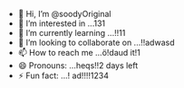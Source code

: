 - 👋 Hi, I’m @soodyOriginal
- 👀 I’m interested in ...131
- 🌱 I’m currently learning ...!!11
- 💞️ I’m looking to collaborate on ...!!adwasd
- 📫 How to reach me ...ö!daud it!1
- 😄 Pronouns: ...heqs!!2 days left
- ⚡ Fun fact: ...!
ad!!!!1234
<!---ad
soodyOriginal/soodyOriginal is a ✨ special ✨ repository because its `README.md` (this file) appears on your GitHub profile.
You can click the Preview link to take a look at your changes.
--->
